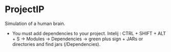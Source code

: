 # ProjectIP
Simulation of a human brain. 

* You must add dependencies to your project. 
Intelij : CTRL + SHIFT + ALT + S -> Modules -> Dependencies -> green plus sign + JARs or directories and find jars (/Dependencies).
